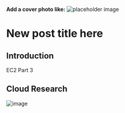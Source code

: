 **Add a cover photo like:**
![placeholder image](https://via.placeholder.com/1200x600)

# New post title here

## Introduction

EC2 Part 3

## Cloud Research

![image](https://user-images.githubusercontent.com/121011336/213954535-5a30b173-523b-4e45-9f41-f6ecadb98ea1.png)

